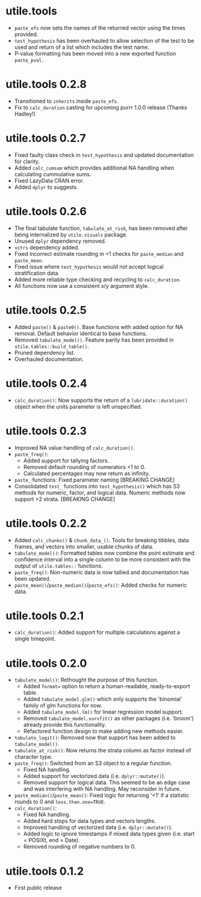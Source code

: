 # utile.tools <development>
* `paste_efs` now sets the names of the returned vector using the times provided.
* `test_hypothesis` has been overhauled to allow selection of the test to be used
and return of a list which includes the test name.
* P-value formatting has been moved into a new exported function `paste_pval`. 

# utile.tools 0.2.8
* Transitioned to `inherits` inside `paste_efs`.
* Fix to `calc_duration` casting for upcoming purrr 1.0.0 release (Thanks Hadley!)

# utile.tools 0.2.7
* Fixed faulty class check in `test_hypothesis` and updated documentation for clarity.
* Added `calc_cumsum` which provides additional NA handling when calculating cummulative sums.
* Fixed LazyData CRAN error.
* Added `dplyr` to suggests.

# utile.tools 0.2.6
* The final tabulate function, `tabulate_at_risk`, has been removed after being internalized by `utile.visuals` package.
* Unused `dplyr` dependency removed.
* `vctrs` dependency added.
* Fixed incorrect estimate rounding in <1 checks for `paste_median` and `paste_mean`.
* Fixed issue where `test_hypothesis` would not accept logical stratification data.
* Added more reliable type checking and recycling to `calc_duration`.
* All functions now use a consistent x/y argument style.

# utile.tools 0.2.5
* Added `paste()` & `paste0()`. Base functions with added option for NA removal. Default behavior identical to base functions.
* Removed `tabulate_model()`. Feature parity has been provided in `utile.tables::build_table()`.
* Pruned dependency list.
* Overhauled documentation.

# utile.tools 0.2.4
* `calc_duration()`: Now supports the return of a `lubridate::duration()` object when the units parameter is left unspecified.

# utile.tools 0.2.3
* Improved NA value handling of `calc_duration()`.
* `paste_freq()`:
  - Added support for tallying factors.
  - Removed default rounding of numerators <1 to 0.
  - Calculated percentages may now return as infinity.
* `paste_` functions: Fixed parameter naming [BREAKING CHANGE]
* Consolidated `test_` functions into `test_hypothesis()` which has S3 methods for numeric, factor, and logical data. Numeric methods now support >2 strata. [BREAKING CHANGE]
  
# utile.tools 0.2.2
* Added `calc_chunks()` & `chunk_data_()`. Tools for breaking tibbles, data frames, and vectors into smaller, usable chunks of data.
* `tabulate_model()`: Formatted tables now combine the point estimate and confidence interval into a single column to be more consistent with the output of `utile.tables::` functions.
* `paste_freq()`: Non-numeric data is now tallied and documentation has been updated.
* `paste_mean()`/`paste_median()`/`paste_efs()`: Added checks for numeric data.

# utile.tools 0.2.1
* `calc_duration()`: Added support for multiple calculations against a single timepoint.

# utile.tools 0.2.0
* `tabulate_model()`: Rethought the purpose of this function.
  - Added `format=` option to return a human-readable, ready-to-export table.
  - Added `tabulate_model.glm()` which only supports the 'binomial' family of glm functions for now.
  - Added `tabulate_model.lm()` for linear regression model support.
  - Removed `tabulate_model.survfit()` as other packages (i.e. 'broom') already provide this functionality.
  - Refactored function design to make adding new methods easier.
* `tabulate_logit()`: Removed now that support has been added to `tabulate_model()`.
* `tabulate_at_risk()`: Now returns the strata column as factor instead of character type.
* `paste_freq()`: Switched from an S3 object to a regular function.
  - Fixed NA handling.
  - Added support for vectorized data (i.e. `dplyr::mutate()`).
  - Removed support for logical data. This seemed to be an edge case and was interfering with NA handling. May reconsider in future.
* `paste_median()`/`paste_mean()`: Fixed logic for returning '<1' if a statistic rounds to 0 and `less.than.one=TRUE`.
* `calc_duration()`:
  - Fixed NA handling.
  - Added hard stops for data types and vectors lengths.
  - Improved handling of vectorized data (i.e. `dplyr::mutate()`).
  - Added logic to ignore timestamps if mixed data types given (i.e. start = POSIXt, end = Date).
  - Removed rounding of negative numbers to 0.

# utile.tools 0.1.2
* First public release
